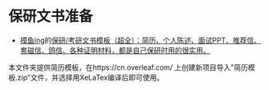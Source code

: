 # 保研文书准备

- [摸鱼ing](https://www.zhihu.com/people/tu-tu-83-41-10)的[保研/考研文书模板（超全）：简历、个人陈述、面试PPT、推荐信、套磁信、鸽信、各种证明材料，都是自己保研时用的很实用。](https://zhuanlan.zhihu.com/p/615923570)

本文件夹提供简历模板，在https://cn.overleaf.com/ 上创建新项目导入"简历模板.zip"文件，并选择用XeLaTex编译后即可使用。